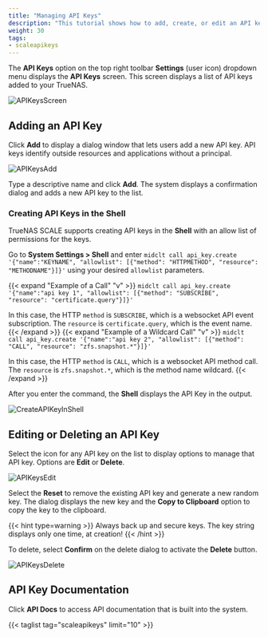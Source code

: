 ```yaml
---
title: "Managing API Keys"
description: "This tutorial shows how to add, create, or edit an API key in TrueNAS SCALE."
weight: 30
tags:
- scaleapikeys
---
```


The **API Keys** option on the top right toolbar **Settings** (user icon) dropdown menu displays the **API Keys** screen. This screen displays a list of API keys added to your TrueNAS.

![APIKeysScreen](/images/SCALE/23.10/APIKeysScreen.png "API Keys Screen")

## Adding an API Key

Click **Add** to display a dialog window that lets users add a new API key. API keys identify outside resources and applications without a principal. 

![APIKeysAdd](/images/SCALE/23.10/APIKeysAdd.png "Add API Key")

Type a descriptive name and click **Add**. The system displays a confirmation dialog and adds a new API key to the list.

### Creating API Keys in the Shell

TrueNAS SCALE supports creating API keys in the **Shell** with an allow list of permissions for the keys.

Go to **System Settings > Shell** and enter `midclt call api_key.create '{"name":"KEYNAME", "allowlist": [{"method": "HTTPMETHOD", "resource": "METHODNAME"}]}'` using your desired `allowlist` parameters.

{{< expand "Example of a Call" "v" >}}
`midclt call api_key.create '{"name":"api key 1", "allowlist": [{"method": "SUBSCRIBE", "resource": "certificate.query"}]}'`

In this case, the HTTP `method` is `SUBSCRIBE`, which is a websocket API event subscription. The `resource` is `certificate.query`, which is the event name. 
{{< /expand >}}
{{< expand "Example of a Wildcard Call" "v" >}}
`midclt call api_key.create '{"name":"api key 2", "allowlist": [{"method": "CALL", "resource": "zfs.snapshot.*"}]}'`

In this case, the HTTP `method` is `CALL`, which is a websocket API method call. The `resource` is `zfs.snapshot.*`, which is the method name wildcard.
{{< /expand >}}

After you enter the command, the **Shell** displays the API Key in the output.

![CreateAPIKeyInShell](/images/SCALE/CLI/CreateAPIKeyInShell.png "Create an API Key in the Shell")

## Editing or Deleting an API Key

Select the <span class="iconify" data-icon="eva:more-vertical-outline"></span> icon for any API key on the list to display options to manage that API key. Options are **Edit** or **Delete**.

![APIKeysEdit](/images/SCALE/23.10/APIKeysEdit.png "Edit API Key")

Select the **Reset** to remove the existing API key and generate a new random key. The dialog displays the new key and the **Copy to Clipboard** option to copy the key to the clipboard.

{{< hint type=warning >}}
Always back up and secure keys. The key string displays only one time, at creation!
{{< /hint >}}

To delete, select **Confirm** on the delete dialog to activate the **Delete** button.

![APIKeysDelete](/images/SCALE/23.10/APIKeysDelete.png "Delete API Key")

## API Key Documentation

Click **API Docs** to access API documentation that is built into the system.

{{< taglist tag="scaleapikeys" limit="10" >}}
